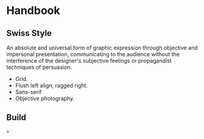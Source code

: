 # Handbook

## Swiss Style

An absolute and universal form of graphic expression through objective and impersonal presentation, communicating to the audience without the interference of the designer's subjective feelings or propagandist techniques of persuasion.

- Grid.
- Flush left align, ragged right.
- Sans-serif
- Objective photography.

## Build

```
>
```